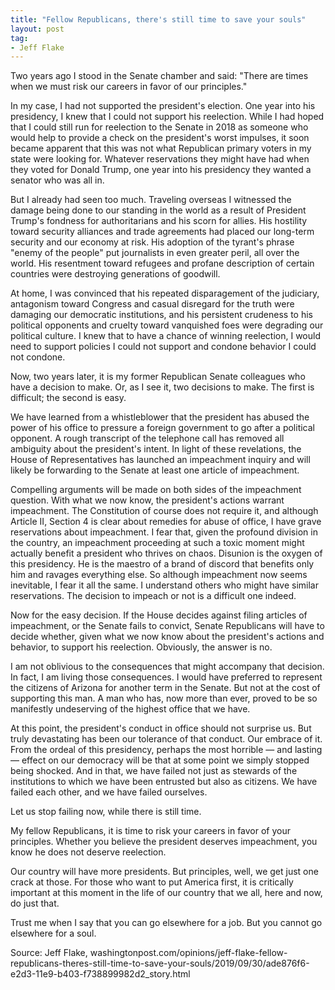 ```yaml
---
title: "Fellow Republicans, there's still time to save your souls"
layout: post
tag:
- Jeff Flake
---
```


Two years ago I stood in the Senate chamber and said: "There are times when we must risk our careers in favor of our principles."

In my case, I had not supported the president's election. One year into his presidency, I knew that I could not support his reelection. While I had hoped that I could still run for reelection to the Senate in 2018 as someone who would help to provide a check on the president's worst impulses, it soon became apparent that this was not what Republican primary voters in my state were looking for. Whatever reservations they might have had when they voted for Donald Trump, one year into his presidency they wanted a senator who was all in.

But I already had seen too much. Traveling overseas I witnessed the damage being done to our standing in the world as a result of President Trump's fondness for authoritarians and his scorn for allies. His hostility toward security alliances and trade agreements had placed our long-term security and our economy at risk. His adoption of the tyrant's phrase "enemy of the people" put journalists in even greater peril, all over the world. His resentment toward refugees and profane description of certain countries were destroying generations of goodwill.

At home, I was convinced that his repeated disparagement of the judiciary, antagonism toward Congress and casual disregard for the truth were damaging our democratic institutions, and his persistent crudeness to his political opponents and cruelty toward vanquished foes were degrading our political culture. I knew that to have a chance of winning reelection, I would need to support policies I could not support and condone behavior I could not condone.

Now, two years later, it is my former Republican Senate colleagues who have a decision to make. Or, as I see it, two decisions to make. The first is difficult; the second is easy.

We have learned from a whistleblower that the president has abused the power of his office to pressure a foreign government to go after a political opponent. A rough transcript of the telephone call has removed all ambiguity about the president's intent. In light of these revelations, the House of Representatives has launched an impeachment inquiry and will likely be forwarding to the Senate at least one article of impeachment.

Compelling arguments will be made on both sides of the impeachment question. With what we now know, the president's actions warrant impeachment. The Constitution of course does not require it, and although Article II, Section 4 is clear about remedies for abuse of office, I have grave reservations about impeachment. I fear that, given the profound division in the country, an impeachment proceeding at such a toxic moment might actually benefit a president who thrives on chaos. Disunion is the oxygen of this presidency. He is the maestro of a brand of discord that benefits only him and ravages everything else. So although impeachment now seems inevitable, I fear it all the same. I understand others who might have similar reservations. The decision to impeach or not is a difficult one indeed.

Now for the easy decision. If the House decides against filing articles of impeachment, or the Senate fails to convict, Senate Republicans will have to decide whether, given what we now know about the president's actions and behavior, to support his reelection. Obviously, the answer is no.

I am not oblivious to the consequences that might accompany that decision. In fact, I am living those consequences. I would have preferred to represent the citizens of Arizona for another term in the Senate. But not at the cost of supporting this man. A man who has, now more than ever, proved to be so manifestly undeserving of the highest office that we have.

At this point, the president's conduct in office should not surprise us. But truly devastating has been our tolerance of that conduct. Our embrace of it. From the ordeal of this presidency, perhaps the most horrible — and lasting — effect on our democracy will be that at some point we simply stopped being shocked. And in that, we have failed not just as stewards of the institutions to which we have been entrusted but also as citizens. We have failed each other, and we have failed ourselves.

Let us stop failing now, while there is still time.

My fellow Republicans, it is time to risk your careers in favor of your principles. Whether you believe the president deserves impeachment, you know he does not deserve reelection.

Our country will have more presidents. But principles, well, we get just one crack at those. For those who want to put America first, it is critically important at this moment in the life of our country that we all, here and now, do just that.

Trust me when I say that you can go elsewhere for a job. But you cannot go elsewhere for a soul.

Source: Jeff Flake, washingtonpost.com/opinions/jeff-flake-fellow-republicans-theres-still-time-to-save-your-souls/2019/09/30/ade876f6-e2d3-11e9-b403-f738899982d2\_story.html
